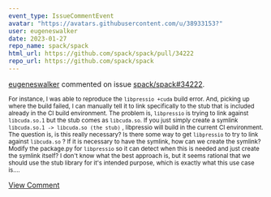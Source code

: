 ```yaml
---
event_type: IssueCommentEvent
avatar: "https://avatars.githubusercontent.com/u/38933153?"
user: eugeneswalker
date: 2023-01-27
repo_name: spack/spack
html_url: https://github.com/spack/spack/pull/34222
repo_url: https://github.com/spack/spack
---
```


<a href='https://github.com/eugeneswalker' target='_blank'>eugeneswalker</a> commented on issue <a href='https://github.com/spack/spack/pull/34222' target='_blank'>spack/spack#34222</a>.

<small>For instance, I was able to reproduce the `libpressio +cuda` build error. And, picking up where the build failed, I can manually tell it to link specifically to the stub that is included already in the CI build environment. The problem is, `libpressio` is trying to link against `libcuda.so.1` but the stub comes as `libcuda.so`. If you just simply create a symlink `libcuda.so.1 -> libcuda.so (the stub)` , libpressio will build in the current CI environment. The question is, is this really necessary? Is there some way to get `libpressio` to try to link against `libcuda.so` ? If it is necessary to have the symlink, how can we create the symlink? Modify the package.py for `libpressio` so it can detect when this is needed and just create the symlink itself? I don't know what the best approach is, but it seems rational that we should use the stub library for it's intended purpose, which is exactly what this use case is....</small>

<a href='https://github.com/spack/spack/pull/34222' target='_blank'>View Comment</a>